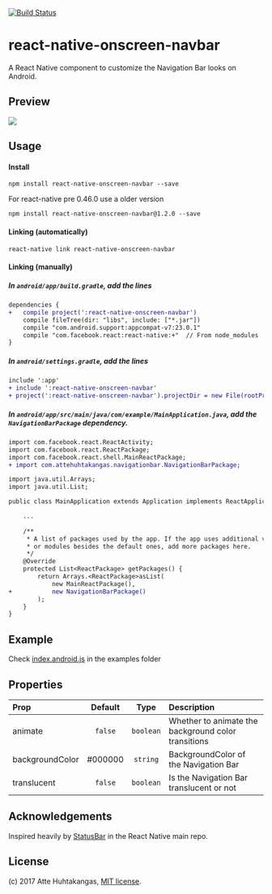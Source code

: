 [![Build Status](https://travis-ci.org/jazmon/react-native-onscreen-navbar.svg?branch=master)](https://travis-ci.org/jazmon/react-native-onscreen-navbar)
# react-native-onscreen-navbar
A React Native component to customize the Navigation Bar looks on Android.

## Preview
![](http://i.imgur.com/g95jWQ5.gif)

## Usage

#### Install
`npm install react-native-onscreen-navbar --save`

For react-native  pre 0.46.0 use a older version

`npm install react-native-onscreen-navbar@1.2.0 --save`


#### Linking (automatically)
`react-native link react-native-onscreen-navbar`

#### Linking (manually)

##### In `android/app/build.gradle`, add the lines

```diff
dependencies {
+   compile project(':react-native-onscreen-navbar')
    compile fileTree(dir: "libs", include: ["*.jar"])
    compile "com.android.support:appcompat-v7:23.0.1"
    compile "com.facebook.react:react-native:+"  // From node_modules
}
```

##### In `android/settings.gradle`, add the lines
```diff
include ':app'
+ include ':react-native-onscreen-navbar'
+ project(':react-native-onscreen-navbar').projectDir = new File(rootProject.projectDir, '../node_modules/react-native-onscreen-navbar/android')
```

##### In `android/app/src/main/java/com/example/MainApplication.java`, add the `NavigationBarPackage` dependency.
```diff
import com.facebook.react.ReactActivity;
import com.facebook.react.ReactPackage;
import com.facebook.react.shell.MainReactPackage;
+ import com.attehuhtakangas.navigationbar.NavigationBarPackage;

import java.util.Arrays;
import java.util.List;

public class MainApplication extends Application implements ReactApplication {

    ...
    
    /**
     * A list of packages used by the app. If the app uses additional views
     * or modules besides the default ones, add more packages here.
     */
    @Override
    protected List<ReactPackage> getPackages() {
        return Arrays.<ReactPackage>asList(
            new MainReactPackage(),
+           new NavigationBarPackage()
        );
    }
}
```

## Example
Check [index.android.js](https://github.com/Jazmon/react-native-onscreen-navbar/blob/master/examples/ExampleProject/index.android.js) in the examples folder

## Properties

| Prop  | Default  | Type | Description |
| :------------ |:---------------:| :---------------:| :-----|
| animate | `false` | `boolean` | Whether to animate the background color transitions |
| backgroundColor | #000000 | `string` | BackgroundColor of the Navigation Bar  |
| translucent | `false` | `boolean` | Is the Navigation Bar translucent or not |


## Acknowledgements
Inspired heavily by [StatusBar](https://github.com/facebook/react-native/blob/0.27-stable/Libraries/Components/StatusBar/StatusBar.js) in the React Native main repo.


## License

(c) 2017 Atte Huhtakangas, [MIT license](/LICENSE).